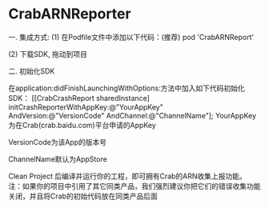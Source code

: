 # CrabARNReporter
一. 集成方式:
(1) 在Podfile文件中添加以下代码：(推荐)
pod 'CrabARNReport'

(2) 下载SDK, 拖动到项目


二. 初始化SDK

在application:didFinishLaunchingWithOptions:方法中加入如下代码初始化SDK：
[[CrabCrashReport sharedInstance] initCrashReporterWithAppKey:@"YourAppKey"
                                                   AndVersion:@"VersionCode"
                                                   AndChannel:@"ChannelName"];
YourAppKey为在Crab(crab.baidu.com)平台申请的AppKey

VersionCode为该App的版本号

ChannelName默认为AppStore

Clean Project 后编译并运行你的工程，即可拥有Crab的ARN收集上报功能。
注：如果你的项目中引用了其它同类产品，我们强烈建议你把它们的错误收集功能关闭，并且将Crab的初始代码放在同类产品后面
